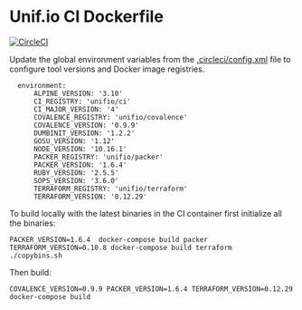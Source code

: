 # Unif.io CI Dockerfile
[![CircleCI](https://circleci.com/gh/unifio/dockerfile-ci.svg?style=svg)](https://circleci.com/gh/unifio/dockerfile-ci)

Update the global environment variables from the [.circleci/config.xml](./.circleci/config.xml) file to configure tool versions and Docker image registries.

```
  environment:
      ALPINE_VERSION: '3.10'
      CI_REGISTRY: 'unifio/ci'
      CI_MAJOR_VERSION: '4'
      COVALENCE_REGISTRY: 'unifio/covalence'
      COVALENCE_VERSION: '0.9.9'
      DUMBINIT_VERSION: '1.2.2'
      GOSU_VERSION: '1.12'
      NODE_VERSION: '10.16.1'
      PACKER_REGISTRY: 'unifio/packer'
      PACKER_VERSION: '1.6.4'
      RUBY_VERSION: '2.5.5'
      SOPS_VERSION: '3.6.0'
      TERRAFORM_REGISTRY: 'unifio/terraform'
      TERRAFORM_VERSION: '0.12.29'
```

To build locally with the latest binaries in the CI container first initialize all the binaries:

```
PACKER_VERSION=1.6.4  docker-compose build packer
TERRAFORM_VERSION=0.10.8 docker-compose build terraform
./copybins.sh
```
Then build:

```
COVALENCE_VERSION=0.9.9 PACKER_VERSION=1.6.4 TERRAFORM_VERSION=0.12.29 docker-compose build
```
